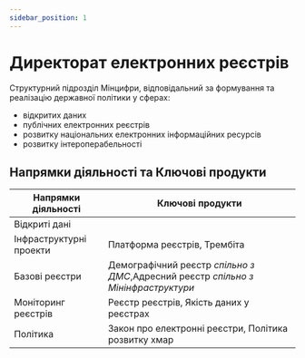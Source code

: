 ```yaml
---
sidebar_position: 1
---
```


# Директорат електронних реєстрів

Структурний підрозділ Мінцифри, відповідальний за формування та реалізацію державної політики у сферах:
- відкритих даних
- публічних електронних реєстрів
- розвитку національних електронних інформаційних ресурсів
- розвитку інтероперабельності

## Напрямки діяльності та Ключові продукти

| Напрямки діяльності | Ключові продукти |
| ------------- | ------------- |
| Відкриті дані  |  |
| Інфраструктурні проекти | Платформа реєстрів, Трембіта |
| Базові реєстри | Демографічний реєстр *спільно з ДМС*,Адресний реєстр *спільно з Мінінфраструктури* |
| Моніторинг реєстрів  | Реєстр реєстрів, Якість даних у реєстрах |
| Політика  | Закон про електронні реєстри, Політика розвитку хмар |